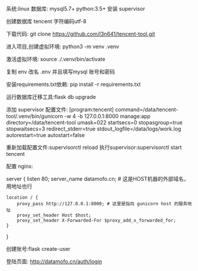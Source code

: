 系统:linux
数据库: mysql5.7+
python:3.5+
安装 supervisor

创建数据库 tencent 字符编码utf-8

下载代码: git clone https://github.com/l3n641/tencent-tool.git

进入项目,创建虚拟环境: python3 -m venv .venv

激活虚拟环境: source ./.venv/bin/activate

复制 env 改名 .env 并且填写mysql 账号和密码

安装requirements.txt依赖: pip install -r requirements.txt

运行数据库迁移工具:flask db upgrade

添加 supervisor 配置文件:
[program:tencent]
command=/data/tencent-tool/.venv/bin/gunicorn -w 4 -b 127.0.0.1:8000 manage:app
directory=/data/tencent-tool
umask=022
startsecs=0
stopasgroup=true
stopwaitsecs=3
redirect_stderr=true
stdout_logfile=/data/logs/work.log
autorestart=true
autostart=false

重新加载配置文件:supervisorctl reload
执行supervisor:supervisorctl start tencent

配置 nginx:

server {
    listen 80;
    server_name datamofo.cn; # 这是HOST机器的外部域名，用地址也行

    location / {
        proxy_pass http://127.0.0.1:8000; # 这里是指向 gunicorn host 的服务地址
        proxy_set_header Host $host;
        proxy_set_header X-Forwarded-For $proxy_add_x_forwarded_for;
    }
 }

创建账号:flask create-user

登陆页面: http://datamofo.cn/auth/login















